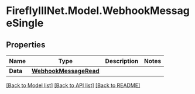 # FireflyIIINet.Model.WebhookMessageSingle

## Properties

Name | Type | Description | Notes
------------ | ------------- | ------------- | -------------
**Data** | [**WebhookMessageRead**](WebhookMessageRead.md) |  | 

[[Back to Model list]](../README.md#documentation-for-models) [[Back to API list]](../README.md#documentation-for-api-endpoints) [[Back to README]](../README.md)

